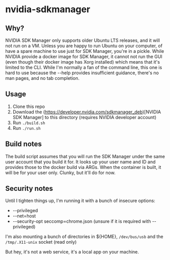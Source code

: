 # nvidia-sdkmanager

## Why?
NVIDIA SDK Manager only supports older Ubuntu LTS releases, and it will not run on a VM. Unless you are happy to run Ubuntu on your computer, of have a spare machine to use just for SDK Manager, you're in a pickle. While NVIDIA provide a docker image for SDK Manager, it cannot not run the GUI (even though their docker image has Xorg installed) which means that it's limited to the CLI. While I'm normally a fan of the command line, this one is hard to use because the --help provides insufficient guidance, there's no man pages, and no tab completion.

## Usage
1. Clone this repo
2. Download the (https://developer.nvidia.com/sdkmanager_deb)[NVIDIA SDK Manager] to this directory (requires NVIDIA developer account)
3. Run `./build.sh`
4. Run `./run.sh`

## Build notes
The build script assumes that you will run the SDK Manager under the same user account that you build it for. It looks up your user name and ID and provides those to the docker build via ARGs. When the container is built, it will be for your user only. Clunky, but it'll do for now.

## Security notes
Until I tighten things up, I'm running it with a bunch of insecure options:
* --privileged 
* --net=host 
* --security-opt seccomp=chrome.json (unsure if it is required with --privileged)

I'm also mounting a bunch of directories in ${HOME}, `/dev/bus/usb` and the `/tmp/.X11-unix` socket (read only)

But hey, it's not a web service, it's a local app on your machine.
